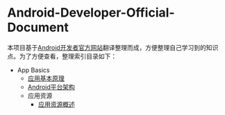 # Android-Developer-Official-Document

本项目基于[Android开发者官方网站](https://developer.android.google.cn/guide/)翻译整理而成，方便整理自己学习到的知识点。为了方便查看，整理索引目录如下：

- App Basics
  - [应用基本原理](./App-Basics/应用基本原理.md)
  - [Android平台架构](./App-Basics/Android平台架构.md)
  - 应用资源
    - [应用资源概述](./App-Basics/应用资源/应用资源概述.md)

